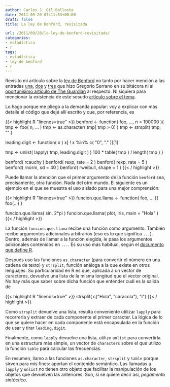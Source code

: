 ```yaml
---
author: Carlos J. Gil Bellosta
date: 2011-09-20 07:11:53+00:00
draft: false
title: La ley de Benford, revisitada

url: /2011/09/20/la-ley-de-benford-revisitada/
categories:
- estadística
- r
tags:
- estadística
- ley de benford
- r
---
```


Revisito mi artículo sobre la [ley de Benford](http://www.datanalytics.com/blog/2011/09/15/la-ley-de-benford) no tanto por hacer mención a las entradas [una](http://www.grserrano.es/wp/2010/10/ejemplo-r-ley-de-benford/), [dos](http://www.grserrano.es/wp/2010/11/ejemplo-r-ley-de-benford-en-las-elecciones-catalanas-1/) y [tres](http://www.grserrano.es/wp/2010/11/ejemplo-r-ley-de-benford-en-las-elecciones-catalanas-2/) que hizo Gregorio Serrano en su bitácora ni al [oportunísimo artículo de The Guardian](http://www.guardian.co.uk/commentisfree/2011/sep/16/bad-science-dodgy-stats?CMP=twt_gu) al respecto. Ni siquiera para mencionar la existencia de este sesudo [artículo sobre el tema](http://econpapers.repec.org/article/blagermec/v_3a10_3ay_3a2009_3ai_3a_3ap_3a339-351.htm).

Lo hago porque me pliego a la demanda popular: voy a explicar con más detalle el código que dejé allí escrito y que, por referencia, es


{{< highlight R "linenos=true" >}}
benford <- function( foo, ..., n = 100000 ){
  tmp <- foo( n, ... )
  tmp <- as.character( tmp[ tmp > 0] )
  tmp <- strsplit( tmp, "" )

  leading.digit <- function( x )
    x[ ! x %in% c( "0", "." )][1]

  tmp <- unlist( lapply( tmp, leading.digit ) )
  100 * table( tmp ) / length( tmp )
}

benford( rcauchy )
benford( rexp, rate = 2 )
benford( rexp, rate = 5 )
benford( rnorm, sd = 40 )
benford( rweibull, shape = 1 )
{{< / highlight >}}


Puede llamar la atención que el primer argumento de la función `benford` sea, precisamente, otra función. Nada del otro mundo. El siguiente es un ejemplo en el que se muestra el uso aislado para una mejor comprensión:


{{< highlight R "linenos=true" >}}
funcion.que.llama <- function( foo, ... ){
  foo(...)
}

funcion.que.llama( sin, 2*pi )
funcion.que.llama( plot, iris, main = "Hola" )
{{< / highlight >}}


La función `funcion.que.llama` recibe una función como argumento. También recibe argumentos adicionales arbitrarios (eso es lo que significa `...`). Dentro, además de llamar a la función elegida, le pasa los argumentos adicionales contenidos en `...`. Es su uso más habitual, según el [documento que define R](http://cran.r-project.org/doc/manuals/R-lang.html).

Después uso las funciones `as.character` (para convertir el número en una cadena de texto) y `strsplit`, función análoga a la que existe en otros lenguajes. Su particularidad en R es que, aplicada a un vector de caracteres, devuelve una lista de la misma longitud que el vector original. No hay más que saber sobre dicha función que entender cuál es la salida de


{{< highlight R "linenos=true" >}}
strsplit( c("Hola", "caracola"), "l")
{{< / highlight >}}


Como `strsplit` devuelve una lista, resulta conveniente utilizar `lapply` para recorrerla y extraer de cada componente el primer caracter. La lógica de lo que se quiere hacer en cada componente está encapsulada en la función de usar y tirar `leading.digit`.

Finalmente, como `lapply` devuelve una lista, utilizo `unlist` para convertirla en una estructura más simple, un vector de `characters` sobre el que utilizo la función `table` para calcular las frecuencias.

En resumen, llamo a las funciones `as.character`, `strsplit` y `table` porque sirven para mis fines: aportan el contenido semántico. Las llamadas a `lapply` y `unlist` no tienen otro objeto que facilitar la manipulación de los objetos que devuelven las anteriores. Son, si se quiere decir así, _pegamento sintáctico_.
